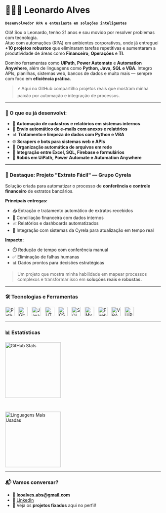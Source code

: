 # 👨🏻‍💻 Leonardo Alves

**`Desenvolvedor RPA e entusiasta em soluções inteligentes`**

Olá! Sou o Leonardo, tenho 21 anos e sou movido por resolver problemas com tecnologia.  
Atuo com automações (RPA) em ambientes corporativos, onde já entreguei **+10 projetos robustos** que eliminaram tarefas repetitivas e aumentaram a produtividade de áreas como **Financeiro**, **Operações** e **TI**.

Domino ferramentas como **UiPath**, **Power Automate** e **Automation Anywhere**, além de linguagens como **Python, Java, SQL e VBA**. Integro APIs, planilhas, sistemas web, bancos de dados e muito mais — sempre com foco em **eficiência prática**.

> ⚡ Aqui no GitHub compartilho projetos reais que mostram minha paixão por automação e integração de processos.

---

### 🚀 O que eu já desenvolvi:

- 🔁 **Automação de cadastros e relatórios em sistemas internos**  
- 📩 **Envio automático de e-mails com anexos e relatórios**  
- 📊 **Tratamento e limpeza de dados com Python e VBA**  
- 🌐 **Scrapers e bots para sistemas web e APIs**  
- 📁 **Organização automática de arquivos em rede**  
- 🔗 **Integração entre Excel, SQL, Firebase e formulários**  
- 🤖 **Robôs em UiPath, Power Automate e Automation Anywhere**

---

### 🏢 Destaque: Projeto "Extrato Fácil" — Grupo Cyrela

Solução criada para automatizar o processo de **conferência e controle financeiro** de extratos bancários.

**Principais entregas:**
- 📥 Extração e tratamento automático de extratos recebidos  
- 🔎 Conciliação financeira com dados internos  
- 📈 Relatórios e dashboards automatizados  
- 🔗 Integração com sistemas da Cyrela para atualização em tempo real

**Impacto:**
- ⏱️ Redução de tempo com conferência manual  
- ✅ Eliminação de falhas humanas  
- 📊 Dados prontos para decisões estratégicas

> Um projeto que mostra minha habilidade em mapear processos complexos e transformar isso em **soluções reais e robustas.**

---

### 🛠️ Tecnologias e Ferramentas

<img align="left" alt="Python" title="Python" width="30px" style="padding-right: 10px;" src="https://cdn.jsdelivr.net/gh/devicons/devicon/icons/python/python-original.svg" />
<img align="left" alt="Git" title="Git" width="30px" style="padding-right: 10px;" src="https://cdn.jsdelivr.net/gh/devicons/devicon/icons/git/git-original.svg" />
<img align="left" alt="Java" title="Java" width="30px" style="padding-right: 10px;" src="https://cdn.jsdelivr.net/gh/devicons/devicon/icons/java/java-original.svg" />
<img align="left" alt="HTML" title="HTML" width="30px" style="padding-right: 10px;" src="https://cdn.jsdelivr.net/gh/devicons/devicon/icons/html5/html5-original.svg" />
<img align="left" alt="CSS" title="CSS" width="30px" style="padding-right: 10px;" src="https://cdn.jsdelivr.net/gh/devicons/devicon/icons/css3/css3-original.svg" />
<img align="left" alt="SQL" title="SQL" width="30px" style="padding-right: 10px;" src="https://img.icons8.com/ios-filled/50/4a90e2/sql.png" />
<img align="left" alt="MySQL" title="MySQL" width="30px" style="padding-right: 10px;" src="https://cdn.jsdelivr.net/gh/devicons/devicon/icons/mysql/mysql-original.svg" />
<img align="left" alt="Firebase" title="Firebase" width="30px" style="padding-right: 10px;" src="https://img.icons8.com/color/48/firebase.png" />
<img align="left" alt="VBA" title="VBA" width="30px" style="padding-right: 10px;" src="https://img.icons8.com/color/48/microsoft-excel-2019--v1.png" />
<img align="left" alt="UiPath" title="UiPath" width="30px" style="padding-right: 10px;" src="https://img.icons8.com/color/48/uipath.png" />

<br/><br/>

---

### 📊 Estatísticas

<img 
    alt="GitHub Stats" 
    height="180" 
    src="https://github-readme-stats.vercel.app/api?username=Leonardoabs&show_icons=true&theme=tokyonight&include_all_commits=true&locale=pt-br" 
/>

<br/>

<img 
    alt="Linguagens Mais Usadas" 
    height="180" 
    src="https://github-readme-stats.vercel.app/api/top-langs/?username=Leonardoabs&theme=tokyonight&layout=compact&custom_title=Tecnologias&langs_count=8" 
/>

---

### 📬 Vamos conversar?

- 📧 **leoalves.abs@gmail.com**  
- 💼 [LinkedIn](https://www.linkedin.com/in/leonardoabs/)  
- 📌 Veja os **projetos fixados** aqui no perfil!
